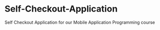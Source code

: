 # Self-Checkout-Application
Self Checkout Application for our Mobile Application Programming course
